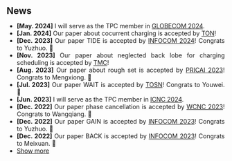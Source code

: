 <h1 id="🔥 news"></h1>

<h2 style="margin: 60px 0px 10px;">News</h2>

<div style="text-align:justify">
<ul>

<li><strong>[May. 2024]</strong> I will serve as the TPC member in <a href="https://globecom2024.ieee-globecom.org/">GLOBECOM 2024</a>.</li>
<li><strong>[Jan. 2024]</strong> Our paper about cocurrent charging is accepted by <a href=" ">TON</a >! </li>
<li><strong>[Dec. 2023]</strong> Our paper TIDE is accepted by  <a href="https://infocom2024.ieee-infocom.org/">INFOCOM 2024</a >! Congrats to Yuzhuo. 🎉 </li>
<li><strong>[Nov. 2023]</strong> Our paper about neglected back lobe for charging scheduling is accepted by <a href="https://ieeexplore.ieee.org/xpl/RecentIssue.jsp?punumber=7755">TMC</a >!</li>
<li><strong>[Aug. 2023]</strong> Our paper about rough set is accepted by <a href="https://www.pricai.org/2023/">PRICAI 2023</a >! Congrats to Mengxiong. 🎉</li>
<li><strong>[Jul. 2023]</strong> Our paper WAIT is accepted by <a href="https://dl.acm.org/journal/tosn">TOSN</a >! Congrats to Youwei. 🎉</li>
<li><strong>[Jun. 2023]</strong>  I will serve as the TPC member in <a href="http://www.conf-icnc.org/2024/">ICNC 2024</a>.</li>
<li><strong>[Dec. 2022]</strong> Our paper phase cancellation is accepted by <a href="https://wcnc2023.ieee-wcnc.org/">WCNC 2023</a >! Congrats to Wangqiang. 🎉</li>
<li><strong>[Dec. 2022]</strong> Our paper GAIN is accepted by <a href="https://infocom2023.ieee-infocom.org/">INFOCOM 2023</a >! Congrats to Yuzhuo. 🎉</li>
<li><strong>[Dec. 2022]</strong> Our paper BACK is accepted by <a href="https://infocom2023.ieee-infocom.org/">INFOCOM 2023</a >! Congrats to Meixuan. 🎉</li>

  
<li> <a href="javascript:toggle_vis('newsmore')">Show more</a> </li>


<div id="newsmore" style="display:none"> 
<li><strong>[Nov. 2022]</strong> Hello! 🤪🤪🤪This page is online.🎉🎉🎉</li>
</div>

</ul>
</div>